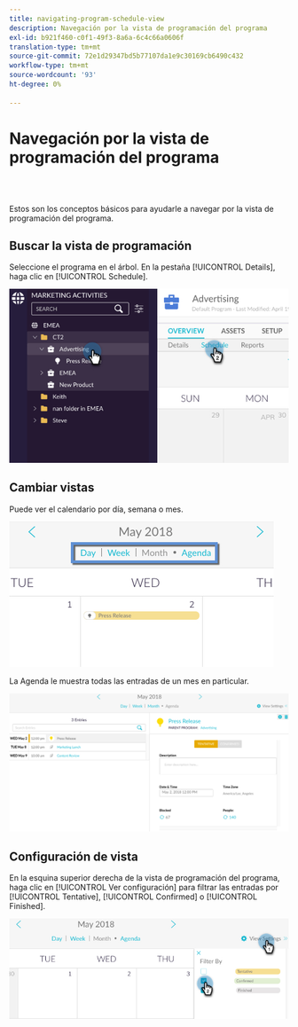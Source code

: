 ```yaml
---
title: navigating-program-schedule-view
description: Navegación por la vista de programación del programa
exl-id: b921f460-c0f1-49f3-8a6a-6c4c66a0606f
translation-type: tm+mt
source-git-commit: 72e1d29347bd5b77107da1e9c30169cb6490c432
workflow-type: tm+mt
source-wordcount: '93'
ht-degree: 0%

---
```


# Navegación por la vista de programación del programa

<br> 

Estos son los conceptos básicos para ayudarle a navegar por la vista de programación del programa.

## Buscar la vista de programación

Seleccione el programa en el árbol. En la pestaña [!UICONTROL Details], haga clic en [!UICONTROL Schedule].

![Imagen uno](/help/sky/assets/program-schedule-view/navigating-program-schedule-view/navigating-program-schedule-view-1.png)

## Cambiar vistas

Puede ver el calendario por día, semana o mes.

![Imagen dos](/help/sky/assets/program-schedule-view/navigating-program-schedule-view/navigating-program-schedule-view-2.png)

La Agenda le muestra todas las entradas de un mes en particular.

![Imagen tres](/help/sky/assets/program-schedule-view/navigating-program-schedule-view/navigating-program-schedule-view-3.png)

## Configuración de vista

En la esquina superior derecha de la vista de programación del programa, haga clic en [!UICONTROL Ver configuración] para filtrar las entradas por [!UICONTROL Tentative], [!UICONTROL Confirmed] o [!UICONTROL Finished].

![Imagen Cuatro](/help/sky/assets/program-schedule-view/navigating-program-schedule-view/navigating-program-schedule-view-4.png)
